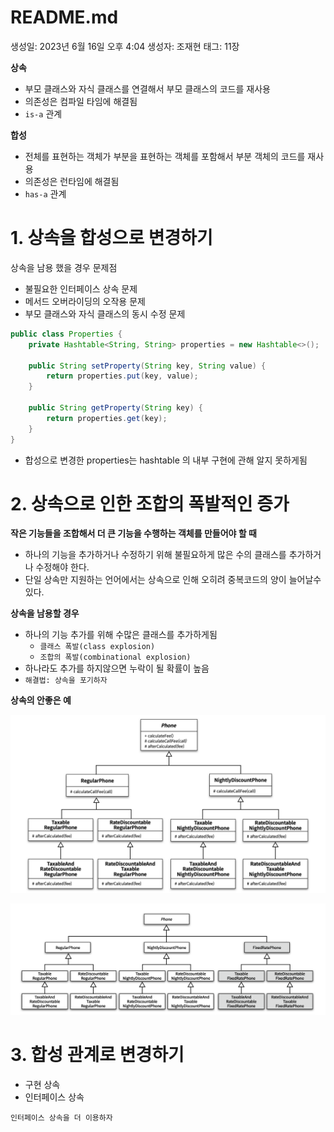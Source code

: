 # README.md

생성일: 2023년 6월 16일 오후 4:04
생성자: 조재현
태그: 11장

**상속**

- 부모 클래스와 자식 클래스를 연결해서 부모 클래스의 코드를 재사용
- 의존성은 컴파일 타임에 해결됨
- `is-a` 관계

**합성**

- 전체를 표현하는 객체가 부분을 표현하는 객체를 포함해서 부분 객체의 코드를 재사용
- 의존성은 런타임에 해결됨
- `has-a` 관계





# 1. 상속을 합성으로 변경하기

상속을 남용 했을 경우 문제점

- 불필요한 인터페이스 상속 문제
- 메서드 오버라이딩의 오작용 문제
- 부모 클래스와 자식 클래스의 동시 수정 문제

```java
public class Properties {
    private Hashtable<String, String> properties = new Hashtable<>();

    public String setProperty(String key, String value) {
        return properties.put(key, value);
    }

    public String getProperty(String key) {
        return properties.get(key);
    }
}
```

- 합성으로 변경한 properties는 hashtable 의 내부 구현에 관해 알지 못하게됨



# 2. 상속으로 인한 조합의 폭발적인 증가

**작은 기능들을 조합해서 더 큰 기능을 수행하는 객체를 만들어야 할 때**

- 하나의 기능을 추가하거나 수정하기 위해 불필요하게 많은 수의 클래스를 추가하거나 수정해야 한다.
- 단일 상속만 지원하는 언어에서는 상속으로 인해 오히려 중복코드의 양이 늘어날수있다.

**상속을 남용할 경우**

- 하나의 기능 추가를 위해 수많은 클래스를 추가하게됨
    - `클래스 폭발(class explosion)`
    - `조합의 폭발(combinational explosion)`
- 하나라도 추가를 하지않으면 누락이 될 확률이 높음
- `해결법: 상속을 포기하자`

**상속의 안좋은 예**

![Untitled](image/Untitled.png)

![Untitled](image/Untitled%201.png)



# 3. 합성 관계로 변경하기

- 구현 상속
- 인터페이스 상속

`인터페이스 상속을 더 이용하자`